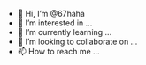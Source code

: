 - 👋 Hi, I’m @67haha
- 👀 I’m interested in ...
- 🌱 I’m currently learning ...
- 💞️ I’m looking to collaborate on ...
- 📫 How to reach me ...

<!---
67haha/67haha is a ✨ special ✨ repository because its `README.md` (this file) appears on your GitHub profile.
You can click the Preview link to take a look at your changes.
--->
